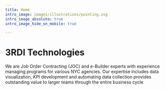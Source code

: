 ```yaml
---
title: Home
intro_image: images/illustrations/pointing.svg
intro_image_absolute: true
intro_image_hide_on_mobile: true

---
```

# 3RDI Technologies

We are Job Order Contracting (JOC) and e-Builder experts with experience managing programs for various NYC agencies.  Our expertise includes data visualization, KPI development and automating data collection provides outstanding value to larger teams through the entire business cycle